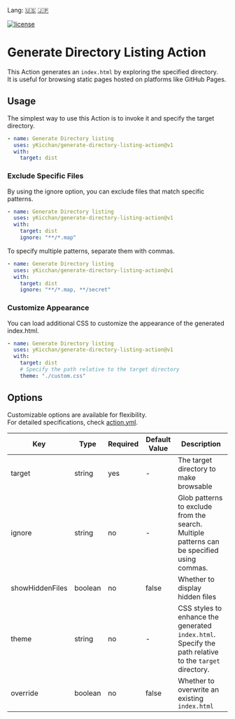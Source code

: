 Lang: [🇺🇸](./README.md) [🇯🇵](./README.ja.md)

[![license](https://img.shields.io/github/license/yKicchan/generate-directory-listing-action)](https://github.com/yKicchan/generate-directory-listing-action/blob/main/LICENSE)

# Generate Directory Listing Action

This Action generates an `index.html` by exploring the specified directory.  
It is useful for browsing static pages hosted on platforms like GitHub Pages.

## Usage

The simplest way to use this Action is to invoke it and specify the target directory.

```yml
- name: Generate Directory listing
  uses: yKicchan/generate-directory-listing-action@v1
  with:
    target: dist
```

### Exclude Specific Files

By using the ignore option, you can exclude files that match specific patterns.

```yml
- name: Generate Directory listing
  uses: yKicchan/generate-directory-listing-action@v1
  with:
    target: dist
    ignore: "**/*.map"
```

To specify multiple patterns, separate them with commas.

```yml
- name: Generate Directory listing
  uses: yKicchan/generate-directory-listing-action@v1
  with:
    target: dist
    ignore: "**/*.map, **/secret"
```

### Customize Appearance

You can load additional CSS to customize the appearance of the generated index.html.

```yml
- name: Generate Directory listing
  uses: yKicchan/generate-directory-listing-action@v1
  with:
    target: dist
    # Specify the path relative to the target directory
    theme: "./custom.css"
```

## Options

Customizable options are available for flexibility.  
For detailed specifications, check [action.yml](./action.yml).

| Key | Type | Required | Default Value | Description |
| --- | --- | --- | --- | --- |
| target | string | yes | - | The target directory to make browsable |
| ignore | string | no | - | Glob patterns to exclude from the search. Multiple patterns can be specified using commas. |
| showHiddenFiles | boolean | no | false | Whether to display hidden files |
| theme | string | no | - | CSS styles to enhance the generated `index.html`. Specify the path relative to the `target` directory. |
| override | boolean | no | false | Whether to overwrite an existing `index.html` |
